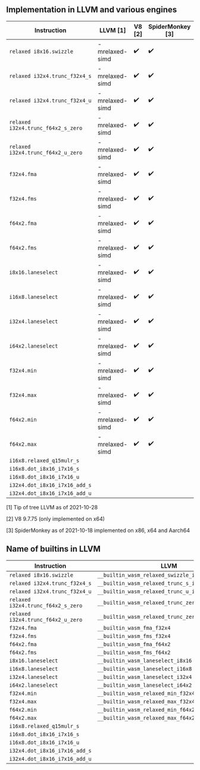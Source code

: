 ## Implementation in LLVM and various engines

| Instruction                        | LLVM [1]       | V8 [2]             | SpiderMonkey [3]   |
|------------------------------------|----------------|--------------------|--------------------|
| `relaxed i8x16.swizzle`            | -mrelaxed-simd | :heavy_check_mark: | :heavy_check_mark: |
| `relaxed i32x4.trunc_f32x4_s`      | -mrelaxed-simd | :heavy_check_mark: | :heavy_check_mark: |
| `relaxed i32x4.trunc_f32x4_u`      | -mrelaxed-simd | :heavy_check_mark: | :heavy_check_mark: |
| `relaxed i32x4.trunc_f64x2_s_zero` | -mrelaxed-simd | :heavy_check_mark: | :heavy_check_mark: |
| `relaxed i32x4.trunc_f64x2_u_zero` | -mrelaxed-simd | :heavy_check_mark: | :heavy_check_mark: |
| `f32x4.fma`                        | -mrelaxed-simd | :heavy_check_mark: | :heavy_check_mark: |
| `f32x4.fms`                        | -mrelaxed-simd | :heavy_check_mark: | :heavy_check_mark: |
| `f64x2.fma`                        | -mrelaxed-simd | :heavy_check_mark: | :heavy_check_mark: |
| `f64x2.fms`                        | -mrelaxed-simd | :heavy_check_mark: | :heavy_check_mark: |
| `i8x16.laneselect`                 | -mrelaxed-simd | :heavy_check_mark: | :heavy_check_mark: |
| `i16x8.laneselect`                 | -mrelaxed-simd | :heavy_check_mark: | :heavy_check_mark: |
| `i32x4.laneselect`                 | -mrelaxed-simd | :heavy_check_mark: | :heavy_check_mark: |
| `i64x2.laneselect`                 | -mrelaxed-simd | :heavy_check_mark: | :heavy_check_mark: |
| `f32x4.min`                        | -mrelaxed-simd | :heavy_check_mark: | :heavy_check_mark: |
| `f32x4.max`                        | -mrelaxed-simd | :heavy_check_mark: | :heavy_check_mark: |
| `f64x2.min`                        | -mrelaxed-simd | :heavy_check_mark: | :heavy_check_mark: |
| `f64x2.max`                        | -mrelaxed-simd | :heavy_check_mark: | :heavy_check_mark: |
| `i16x8.relaxed_q15mulr_s`          |                |                    |                    |
| `i16x8.dot_i8x16_i7x16_s`          |                |                    |                    |
| `i16x8.dot_i8x16_i7x16_u`          |                |                    |                    |
| `i32x4.dot_i8x16_i7x16_add_s`      |                |                    |                    |
| `i32x4.dot_i8x16_i7x16_add_u`      |                |                    |                    |


[1] Tip of tree LLVM as of 2021-10-28

[2] V8 9.7.75 (only implemented on x64)

[3] SpiderMonkey as of 2021-10-18 implemented on x86, x64 and Aarch64

## Name of builtins in LLVM

| Instruction                        | LLVM                                              |
|------------------------------------|---------------------------------------------------|
| `relaxed i8x16.swizzle`            | `__builtin_wasm_relaxed_swizzle_i8x16`            |
| `relaxed i32x4.trunc_f32x4_s`      | `__builtin_wasm_relaxed_trunc_s_i32x4_f32x4`      |
| `relaxed i32x4.trunc_f32x4_u`      | `__builtin_wasm_relaxed_trunc_u_i32x4_f32x4`      |
| `relaxed i32x4.trunc_f64x2_s_zero` | `__builtin_wasm_relaxed_trunc_zero_s_i32x4_f64x2` |
| `relaxed i32x4.trunc_f64x2_u_zero` | `__builtin_wasm_relaxed_trunc_zero_u_i32x4_f64x2` |
| `f32x4.fma`                        | `__builtin_wasm_fma_f32x4`                        |
| `f32x4.fms`                        | `__builtin_wasm_fms_f32x4`                        |
| `f64x2.fma`                        | `__builtin_wasm_fma_f64x2`                        |
| `f64x2.fms`                        | `__builtin_wasm_fms_f64x2`                        |
| `i8x16.laneselect`                 | `__builtin_wasm_laneselect_i8x16`                 |
| `i16x8.laneselect`                 | `__builtin_wasm_laneselect_i16x8`                 |
| `i32x4.laneselect`                 | `__builtin_wasm_laneselect_i32x4`                 |
| `i64x2.laneselect`                 | `__builtin_wasm_laneselect_i64x2`                 |
| `f32x4.min`                        | `__builtin_wasm_relaxed_min_f32x4`                |
| `f32x4.max`                        | `__builtin_wasm_relaxed_max_f32x4`                |
| `f64x2.min`                        | `__builtin_wasm_relaxed_min_f64x2`                |
| `f64x2.max`                        | `__builtin_wasm_relaxed_max_f64x2`                |
| `i16x8.relaxed_q15mulr_s`          |                                                   |
| `i16x8.dot_i8x16_i7x16_s`          |                                                   |
| `i16x8.dot_i8x16_i7x16_u`          |                                                   |
| `i32x4.dot_i8x16_i7x16_add_s`      |                                                   |
| `i32x4.dot_i8x16_i7x16_add_u`      |                                                   |
